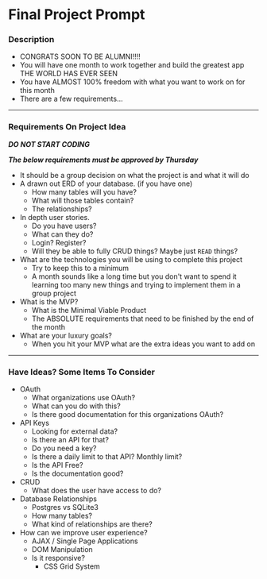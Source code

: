 # Final Project Prompt

### Description 

* CONGRATS SOON TO BE ALUMNI!!!!
* You will have one month to work together and build the greatest app THE WORLD HAS EVER SEEN
* You have ALMOST 100% freedom with what you want to work on for this month
* There are a few requirements...

---

### Requirements On Project Idea

***DO NOT START CODING***

***The below requirements must be approved by Thursday***

* It should be a group decision on what the project is and what it will do
* A drawn out ERD of your database. (if you have one)
	* How many tables will you have?
	* What will those tables contain?
	* The relationships?
* In depth user stories. 
	* Do you have users?
	* What can they do? 
	* Login? Register?
	* Will they be able to fully CRUD things? Maybe just `READ` things? 
* What are the technologies you will be using to complete this project
	* Try to keep this to a minimum
	* A month sounds like a long time but you don't want to spend it learning too many new things and trying to implement them in a group project
* What is the MVP?
	* What is the Minimal Viable Product
	* The ABSOLUTE requirements that need to be finished by the end of the month
* What are your luxury goals?
	* When you hit your MVP what are the extra ideas you want to add on

---

### Have Ideas? Some Items To Consider

* OAuth
	* What organizations use OAuth?
	* What can you do with this?
	* Is there good documentation for this organizations OAuth?
* API Keys
	* Looking for external data?
	* Is there an API for that?
	* Do you need a key?
	* Is there a daily limit to that API? Monthly limit?
	* Is the API Free?
	* Is the documentation good?
* CRUD
	* What does the user have access to do? 
* Database Relationships
	* Postgres vs SQLite3
	* How many tables? 
	* What kind of relationships are there?
* How can we improve user experience?
	* AJAX / Single Page Applications
	* DOM Manipulation
	* Is it responsive?
		* CSS Grid System


